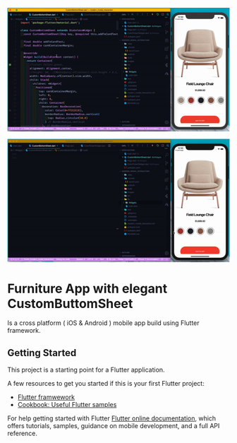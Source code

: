 ![alt text](https://github.com/kemojal/furniture-App/blob/master/misc/g1.gif "gif of the app")


![alt text](https://github.com/kemojal/furniture-App/blob/master/misc/g2.gif "gif of the app")



# Furniture App with elegant CustomButtomSheet

Is a cross platform ( iOS & Android ) mobile app build using Flutter framework. 

## Getting Started

This project is a starting point for a Flutter application.

A few resources to get you started if this is your first Flutter project:

- [Flutter framwework](https://flutter.dev)
- [Cookbook: Useful Flutter samples](https://flutter.dev)

For help getting started with Flutter
[Flutter online documentation](https://flutter.dev/docs), which offers tutorials, 
samples, guidance on mobile development, and a full API reference.
